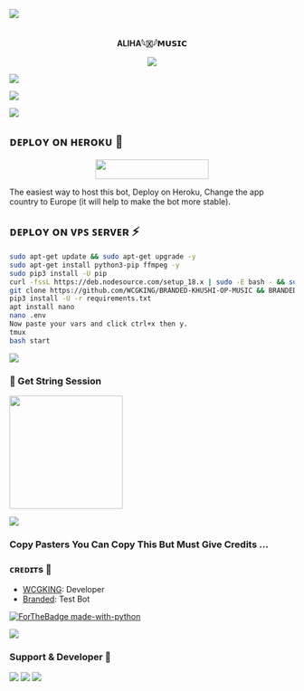 <a href="https://www.youtube.com/watch?v=dQw4w9WgXcQ"><img src="https://user-images.githubusercontent.com/73097560/115834477-dbab4500-a447-11eb-908a-139a6edaec5c.gif"></a>


<p align="center">
<br><b> ALIHA𓆩🇽𓆪𝗠𝗨𝗦𝗜𝗖
</b><br>
</p>
<p align="center"><a href="https://t.me/earn_money_easily_0"><img src="[https://te.legra.ph/file/6a4ac076ff159bdcf9656.jpg](https://telegra.ph/file/1859f85e33a6e1708f91e.jpg)"></a></p>


<a href="https://www.youtube.com/watch?v=dQw4w9WgXcQ"><img src="https://user-images.githubusercontent.com/73097560/115834477-dbab4500-a447-11eb-908a-139a6edaec5c.gif"></a>

<img src="https://readme-typing-svg.herokuapp.com?color=00FF00&width=420&lines=Aliha+play+music+on+telegram+voice+chat+feature;Managed+by+FIRE+King%E2%9D%A4%EF%B8%8F"> 

<a href="https://www.youtube.com/watch?v=dQw4w9WgXcQ"><img src="https://user-images.githubusercontent.com/73097560/115834477-dbab4500-a447-11eb-908a-139a6edaec5c.gif"></a>


## ᴅᴇᴩʟᴏʏ ᴏɴ ʜᴇʀᴏᴋᴜ 🚀

<p align="center"><a href="https://heroku.com/deploy?template=https://github.com/jk21fire/BRANDED-KHUSHI-OP-MUSIC"> <img src="https://img.shields.io/badge/Deploy%20To%20Heroku-red?style=for-the-badge&logo=heroku" width="200" height="35.45"/></a></p>
The easiest way to host this bot, Deploy on Heroku, Change the app country to Europe (it will help to make the bot more stable).


## ᴅᴇᴘʟᴏʏ ᴏɴ ᴠᴘꜱ ꜱᴇʀᴠᴇʀ ⚡

```sh
sudo apt-get update && sudo apt-get upgrade -y
sudo apt-get install python3-pip ffmpeg -y
sudo pip3 install -U pip
curl -fssL https://deb.nodesource.com/setup_18.x | sudo -E bash - && sudo apt-get install nodejs -y && npm i -g npm
git clone https://github.com/WCGKING/BRANDED-KHUSHI-OP-MUSIC && BRANDED-KHUSHI-OP-MUSIC
pip3 install -U -r requirements.txt
apt install nano
nano .env
Now paste your vars and click ctrl+x then y. 
tmux
bash start
```
<a href="https://www.youtube.com/watch?v=dQw4w9WgXcQ"><img src="https://user-images.githubusercontent.com/73097560/115834477-dbab4500-a447-11eb-908a-139a6edaec5c.gif"></a>


### 🧪 Get String Session

</h4>    
<p><a href="https://t.me/BRANDEDSTRINGSESSION_BOT"><img src="https://img.shields.io/badge/Generate%20On%20Repl-blueviolet?style=for-the-badge&logo=appveyor" width="200""/></a></p>

<a href="https://www.youtube.com/watch?v=dQw4w9WgXcQ"><img src="https://user-images.githubusercontent.com/73097560/115834477-dbab4500-a447-11eb-908a-139a6edaec5c.gif"></a>

### Copy Pasters You Can Copy This But Must Give Credits ...

### ᴄʀᴇᴅɪᴛs 💖
- [WCGKING](https://github.com/WCGKING): Developer
- [Branded](https://t.me/BRANDEDPIHU_BOT): Test Bot

[![ForTheBadge made-with-python](http://ForTheBadge.com/images/badges/made-with-python.svg)](https://www.python.org/)


<a href="https://www.youtube.com/watch?v=dQw4w9WgXcQ"><img src="https://user-images.githubusercontent.com/73097560/115834477-dbab4500-a447-11eb-908a-139a6edaec5c.gif"></a>

### Support & Developer 🎑
<a href="[https://t.me/BRANDED_BOT]"><img src="https://img.shields.io/badge/-Support%20Group-black.svg?style=for-the-badge&logo=Telegram"></a>
<a href="https://t.me/BRANDED_PAID_CC"><img src="https://img.shields.io/badge/%20Developer-blue.svg?style=for-the-badge&logo=Telegram"></a>
    <a href="https://www.youtube.com/watch?v=dQw4w9WgXcQ"><img src="https://user-images.githubusercontent.com/73097560/115834477-dbab4500-a447-11eb-908a-139a6edaec5c.gif"></a>
